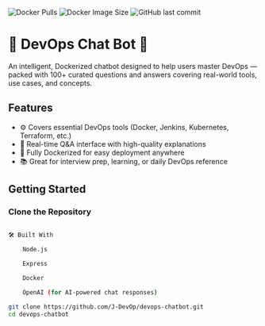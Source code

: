 ![Docker Pulls](https://img.shields.io/docker/pulls/jdockerz7/devops-chat-bot)
![Docker Image Size](https://img.shields.io/docker/image-size/jdockerz7/devops-chat-bot/latest)
![GitHub last commit](https://img.shields.io/github/last-commit/J-DevOp/devops-chatbot)


# 🧠 DevOps Chat Bot 🤖

An intelligent, Dockerized chatbot designed to help users master DevOps — packed with 100+ curated questions and answers covering real-world tools, use cases, and concepts.

##  Features

- ⚙️ Covers essential DevOps tools (Docker, Jenkins, Kubernetes, Terraform, etc.)
- 💬 Real-time Q&A interface with high-quality explanations
- 🔄 Fully Dockerized for easy deployment anywhere
- 📚 Great for interview prep, learning, or daily DevOps reference

## Getting Started

### Clone the Repository

```bash

🛠 Built With

    Node.js

    Express

    Docker

    OpenAI (for AI-powered chat responses)

git clone https://github.com/J-DevOp/devops-chatbot.git
cd devops-chatbot
